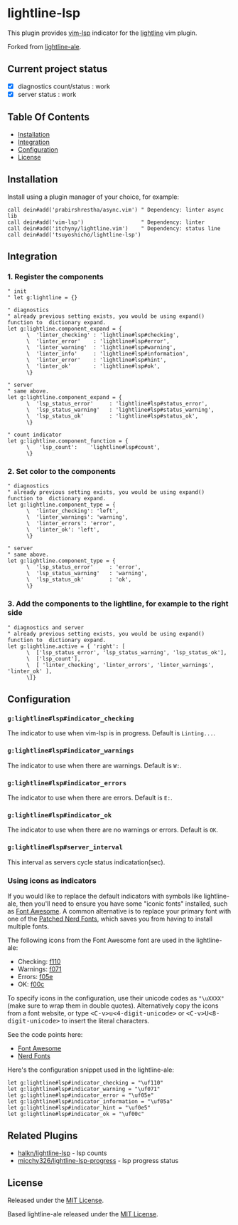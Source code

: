 # lightline-lsp

This plugin provides [vim-lsp](https://github.com/prabirshrestha/vim-lsp) indicator for the [lightline](https://github.com/itchyny/lightline.vim) vim plugin.

Forked from [lightline-ale](https://github.com/maximbaz/lightline-ale).

## Current project status

- [x] diagnostics count/status :  work
- [x] server status            : work

## Table Of Contents

- [Installation](#installation)
- [Integration](#integration)
- [Configuration](#configuration)
- [License](#license)

## Installation

Install using a plugin manager of your choice, for example:

```viml
call dein#add('prabirshrestha/async.vim') " Dependency: linter async lib
call dein#add('vim-lsp')                  " Dependency: linter
call dein#add('itchyny/lightline.vim')    " Dependency: status line
call dein#add('tsuyoshicho/lightline-lsp')
```

## Integration

### 1. Register the components

```viml
" init
" let g:lightline = {}

" diagnostics
" already previous setting exists, you would be using expand() function to  dictionary expand.
let g:lightline.component_expand = {
      \  'linter_checking' : 'lightline#lsp#checking',
      \  'linter_error'    : 'lightline#lsp#error',
      \  'linter_warning'  : 'lightline#lsp#warning',
      \  'linter_info'     : 'lightline#lsp#information',
      \  'linter_error'    : 'lightline#lsp#hint',
      \  'linter_ok'       : 'lightline#lsp#ok',
      \}

" server
" same above.
let g:lightline.component_expand = {
      \  'lsp_status_error'     : 'lightline#lsp#status_error',
      \  'lsp_status_warning'   : 'lightline#lsp#status_warning',
      \  'lsp_status_ok'        : 'lightline#lsp#status_ok',
      \}

" count indicator
let g:lightline.component_function = {
      \   'lsp_count':    'lightline#lsp#count',
      \}
```

### 2. Set color to the components

```viml
" diagnostics
" already previous setting exists, you would be using expand() function to  dictionary expand.
let g:lightline.component_type = {
      \  'linter_checking': 'left',
      \  'linter_warnings': 'warning',
      \  'linter_errors': 'error',
      \  'linter_ok': 'left',
      \}

" server
" same above.
let g:lightline.component_type = {
      \  'lsp_status_error'     : 'error',
      \  'lsp_status_warning'   : 'warning',
      \  'lsp_status_ok'        : 'ok',
      \}
```

### 3. Add the components to the lightline, for example to the right side

```viml
" diagnostics and server
" already previous setting exists, you would be using expand() function to  dictionary expand.
let g:lightline.active = { 'right': [
      \  ['lsp_status_error', 'lsp_status_warning', 'lsp_status_ok'],
      \  ['lsp_count'],
      \  [ 'linter_checking', 'linter_errors', 'linter_warnings', 'linter_ok' ],
      \]}
```

## Configuration

### `g:lightline#lsp#indicator_checking`

The indicator to use when vim-lsp is in progress. Default is `Linting...`.

### `g:lightline#lsp#indicator_warnings`

The indicator to use when there are warnings. Default is `W:`.

### `g:lightline#lsp#indicator_errors`

The indicator to use when there are errors. Default is `E:`.

### `g:lightline#lsp#indicator_ok`

The indicator to use when there are no warnings or errors. Default is `OK`.

### `g:lightline#lsp#server_interval`

This interval as servers cycle status indicatation(sec).

### Using icons as indicators

If you would like to replace the default indicators with symbols like lightline-ale, then you'll need to ensure you have some "iconic fonts" installed, such as [Font Awesome](https://fontawesome.com). A common alternative is to replace your primary font with one of the [Patched Nerd Fonts](https://github.com/ryanoasis/nerd-fonts), which saves you from having to install multiple fonts.

The following icons from the Font Awesome font are used in the lightline-ale:

- Checking: [f110](https://fontawesome.com/icons/spinner)
- Warnings: [f071](https://fontawesome.com/icons/exclamation-triangle)
- Errors: [f05e](https://fontawesome.com/icons/ban)
- OK: [f00c](https://fontawesome.com/icons/check)

To specify icons in the configuration, use their unicode codes as `"\uXXXX"` (make sure to wrap them in double quotes). Alternatively copy the icons from a font website, or type <kbd>\<C-v\>u\<4-digit-unicode\></kbd> or <kbd>\<C-v\>U\<8-digit-unicode\></kbd> to insert the literal characters.

See the code points here:

- [Font Awesome](https://fontawesome.com/icons)
- [Nerd Fonts](https://github.com/ryanoasis/nerd-fonts#glyph-sets)

Here's the configuration snippet used in the lightline-ale:

```viml
let g:lightline#lsp#indicator_checking = "\uf110"
let g:lightline#lsp#indicator_warning = "\uf071"
let g:lightline#lsp#indicator_error = "\uf05e"
let g:lightline#lsp#indicator_information = "\uf05a"
let g:lightline#lsp#indicator_hint = "\uf0e5"
let g:lightline#lsp#indicator_ok = "\uf00c"
```

## Related Plugins

- [halkn/lightline-lsp](https://github.com/halkn/lightline-lsp) - lsp counts
- [micchy326/lightline-lsp-progress](https://github.com/micchy326/lightline-lsp-progress) - lsp progress status

## License

Released under the [MIT License](LICENSE).

Based lightline-ale released under the [MIT License](LICENSE-lightline-ale).

